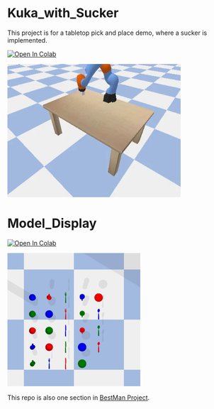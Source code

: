 # Kuka_with_Sucker
This project is for a tabletop pick and place demo, where a sucker is implemented.

[![Open In Colab](https://colab.research.google.com/assets/colab-badge.svg)](https://colab.research.google.com/drive/19lgYv7jS4XGH3Ql9KRmigmkRB3yJgmCz?usp=sharing)  


<p float="left">
  <img src="https://raw.githubusercontent.com/yding25/pic_share/master/pybullet.jpeg" height="300" />
</p>


# Model_Display
[![Open In Colab](https://colab.research.google.com/assets/colab-badge.svg)](https://colab.research.google.com/drive/1qLF2JoN9AXtYcFIgmnK8p0TFTuGG0tEB?usp=sharing)  


<p float="left">
  <img src="https://raw.githubusercontent.com/yding25/pic_share/master/utensil.jpeg" height="300" />
</p>



This repo is also one section in [BestMan Project](https://yding25.github.io/BestMan/).
